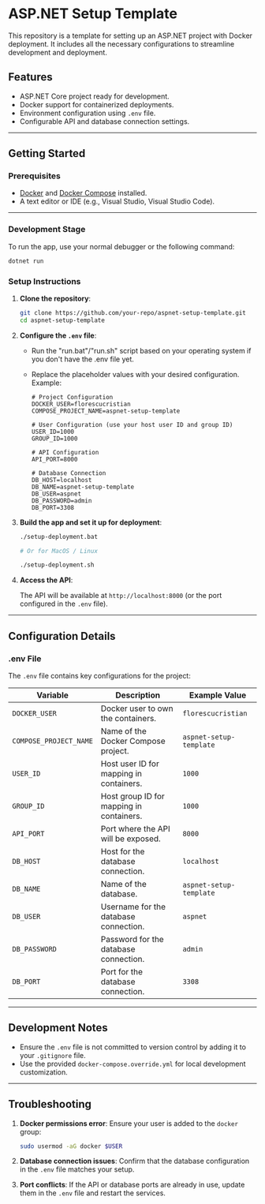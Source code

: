 # ASP.NET Setup Template

This repository is a template for setting up an ASP.NET project with Docker deployment. It includes all the necessary configurations to streamline development and deployment.

## Features

- ASP.NET Core project ready for development.
- Docker support for containerized deployments.
- Environment configuration using `.env` file.
- Configurable API and database connection settings.

---

## Getting Started

### Prerequisites

- [Docker](https://www.docker.com/) and [Docker Compose](https://docs.docker.com/compose/install/) installed.
- A text editor or IDE (e.g., Visual Studio, Visual Studio Code).

---

### Development Stage

To run the app, use your normal debugger or the following command:

```bash
dotnet run
```

### Setup Instructions

1. **Clone the repository**:

   ```bash
   git clone https://github.com/your-repo/aspnet-setup-template.git
   cd aspnet-setup-template
   ```

2. **Configure the `.env` file**:

   - Run the "run.bat"/"run.sh" script based on your operating system if you don't have the .env file yet.
   - Replace the placeholder values with your desired configuration. Example:

     ```env
     # Project Configuration
     DOCKER_USER=florescucristian
     COMPOSE_PROJECT_NAME=aspnet-setup-template

     # User Configuration (use your host user ID and group ID)
     USER_ID=1000
     GROUP_ID=1000

     # API Configuration
     API_PORT=8000

     # Database Connection
     DB_HOST=localhost
     DB_NAME=aspnet-setup-template
     DB_USER=aspnet
     DB_PASSWORD=admin
     DB_PORT=3308
     ```

3. **Build the app and set it up for deployment**:

   ```bash
   ./setup-deployment.bat
   
   # Or for MacOS / Linux
   
   ./setup-deployment.sh
   ```

4. **Access the API**:

   The API will be available at `http://localhost:8000` (or the port configured in the `.env` file).

---

## Configuration Details

### .env File

The `.env` file contains key configurations for the project:

| Variable                | Description                                                   | Example Value          |
|-------------------------|---------------------------------------------------------------|------------------------|
| `DOCKER_USER`           | Docker user to own the containers.                            | `florescucristian`     |
| `COMPOSE_PROJECT_NAME`  | Name of the Docker Compose project.                           | `aspnet-setup-template`|
| `USER_ID`               | Host user ID for mapping in containers.                       | `1000`                |
| `GROUP_ID`              | Host group ID for mapping in containers.                      | `1000`                |
| `API_PORT`              | Port where the API will be exposed.                           | `8000`                |
| `DB_HOST`               | Host for the database connection.                             | `localhost`           |
| `DB_NAME`               | Name of the database.                                         | `aspnet-setup-template`|
| `DB_USER`               | Username for the database connection.                         | `aspnet`              |
| `DB_PASSWORD`           | Password for the database connection.                         | `admin`               |
| `DB_PORT`               | Port for the database connection.                             | `3308`                |

---

## Development Notes

- Ensure the `.env` file is not committed to version control by adding it to your `.gitignore` file.
- Use the provided `docker-compose.override.yml` for local development customization.

---

## Troubleshooting

1. **Docker permissions error**:
   Ensure your user is added to the `docker` group:

   ```bash
   sudo usermod -aG docker $USER
   ```

2. **Database connection issues**:
   Confirm that the database configuration in the `.env` file matches your setup.

3. **Port conflicts**:
   If the API or database ports are already in use, update them in the `.env` file and restart the services.